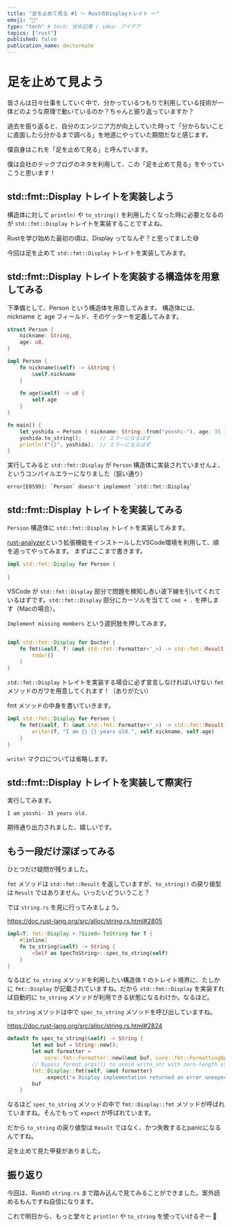 ```yaml
---
title: "足を止めて見る #1 〜 RustのDisplayトレイト 〜"
emoji: "🚶"
type: "tech" # tech: 技術記事 / idea: アイデア
topics: ["rust"]
published: false
publication_name: doctormate
---
```


# 足を止めて見よう

皆さんは日々仕事をしていく中で、分かっているつもりで利用している技術が一体どのような原理で動いているのか？ちゃんと振り返っていますか？

過去を振り返ると、自分のエンジニア力が向上していた時って「分からないことに直面したら分かるまで調べる」を地道にやっていた期間だなと感じます。

僕自身はこれを「足を止めて見る」と呼んでいます。

僕は会社のテックブログのネタを利用して、この「足を止めて見る」をやっていこうと思います！

## std::fmt::Display トレイトを実装しよう

構造体に対して `println!` や `to_string()` を利用したくなった時に必要となるのが `std::fmt::Display` トレイトを実装することですよね。

Rustを学び始めた最初の頃は、Display ってなんぞ？と思ってました😅

今回は足を止めて `std::fmt::Display` トレイトを実装してみます。


## std::fmt::Display トレイトを実装する構造体を用意してみる

下準備として、Person という構造体を用意してみます。
構造体には、nickname と age フィールド、そのゲッターを定義してみます。

```rust
struct Person {
    nickname: String,
    age: u8,
}

impl Person {
    fn nickname(&self) -> &String {
        &self.nickname
    }
    
    fn age(&self) -> u8 {
        self.age
    }
}

fn main() {
    let yoshida = Person { nickname: String::from("yosshi-"), age: 35 };
    yoshida.to_string();      // エラーになるはず
    println!("{}", yoshida);  // エラーになるはず
}
```

実行してみると `std::fmt::Display` が `Person` 構造体に実装されていませんよ、というコンパイルエラーになりました（狙い通り）

```
error[E0599]: `Person` doesn't implement `std::fmt::Display`
```

## std::fmt::Display トレイトを実装してみる

`Persion` 構造体に `std::fmt::Display` トレイトを実装してみます。

[rust-analyzer](https://github.com/rust-lang/rust-analyzer)という拡張機能をインストールしたVSCode環境を利用して、順を追ってやってみます。
まずはここまで書きます。

```rust
impl std::fmt::Display for Person {
    
}
```

VSCode が `std::fmt::Display` 部分で問題を検知し赤い波下線を引いてくれているはずです。`std::fmt::Display` 部分にカーソルを当てて `cmd + .` を押します（Macの場合）。

`Implement missing members` という選択肢を押してみます。

```rust

impl std::fmt::Display for Doctor {
    fn fmt(&self, f: &mut std::fmt::Formatter<'_>) -> std::fmt::Result {
        todo!()
    }
}
```

`std::fmt::Display` トレイトを実装する場合に必ず宣言しなければいけない `fmt` メソッドのガワを用意してくれます！（ありがたい）

fmt メソッドの中身を書いていきます。

```rust
impl std::fmt::Display for Person {
    fn fmt(&self, f: &mut std::fmt::Formatter<'_>) -> std::fmt::Result {
        write!(f, "I am {} {} years old.", self.nickname, self.age)
    }
}
```

`write!` マクロについては省略します。

## std::fmt::Display トレイトを実装して際実行

実行してみます。

```
I am yosshi- 35 years old.
```

期待通り出力されました、嬉しいです。

## もう一段だけ深ぼってみる

ひとつだけ疑問が残りました。

`fmt` メソッドは `std::fmt::Result` を返していますが、`to_string()` の戻り値型は `Result` ではありません。いったいどういうこと？

では `string.rs` を見に行ってみましょう。


https://doc.rust-lang.org/src/alloc/string.rs.html#2805
```rust
impl<T: fmt::Display + ?Sized> ToString for T {
    #[inline]
    fn to_string(&self) -> String {
        <Self as SpecToString>::spec_to_string(self)
    }
}
```

なるほど `to_string` メソッドを利用したい構造体 `T` のトレイト境界に、たしかに `fmt::Display` が記載されていますね。だから `std::fmt::Display` を実装すれば自動的に `to_string` メソッドが利用できる状態になるわけか。なるほど。

`to_string` メソッドは中で `spec_to_string` メソッドを呼び出していますね。

https://doc.rust-lang.org/src/alloc/string.rs.html#2824
```rust
default fn spec_to_string(&self) -> String {
        let mut buf = String::new();
        let mut formatter =
            core::fmt::Formatter::new(&mut buf, core::fmt::FormattingOptions::new());
        // Bypass format_args!() to avoid write_str with zero-length strs
        fmt::Display::fmt(self, &mut formatter)
            .expect("a Display implementation returned an error unexpectedly");
        buf
    }
```

なるほど `spec_to_string` メソッドの中で `fmt::Display::fmt` メソッドが呼ばれていますね。そんでもって `expect` が呼ばれています。

だから `to_string` の戻り値型は `Result` ではなく、かつ失敗するとpanicになるんですね。

足を止めて見た甲斐がありました。


## 振り返り

今回は、Rustの `string.rs` まで踏み込んで見てみることができました。案外読めるもんですね自信になります。

これで明日から、もっと堂々と `println!` や `to_string` を使っていけるぞー 🙌

